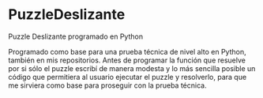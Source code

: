 # PuzzleDeslizante
Puzzle Deslizante programado en Python 

Programado como base para una prueba técnica de nivel alto en Python, también en mis repositorios.
Antes de programar la función que resuelve por si sólo el puzzle escribí de manera modesta y lo más sencilla posible
un código que permitiera al usuario ejecutar el puzzle y resolverlo, para que me sirviera como base para 
proseguir con la prueba técnica. 
